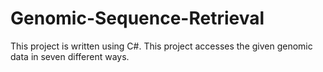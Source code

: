 # Genomic-Sequence-Retrieval
This project is written using C#. This project accesses the given genomic data in seven different ways.
